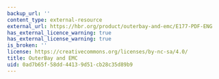 ```yaml
---
backup_url: ''
content_type: external-resource
external_url: https://hbr.org/product/outerbay-and-emc/E177-PDF-ENG
has_external_licence_warning: true
has_external_license_warning: true
is_broken: ''
license: https://creativecommons.org/licenses/by-nc-sa/4.0/
title: OuterBay and EMC
uid: 0ad7b65f-58dd-4413-9d51-cb28c35d89b9
---
```

